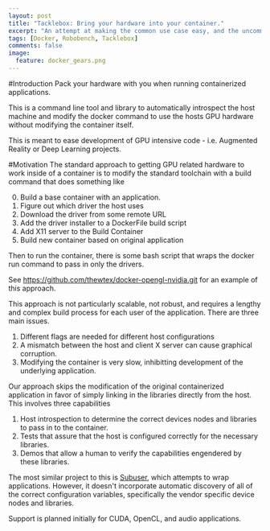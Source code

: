 ```yaml
---
layout: post
title: "Tacklebox: Bring your hardware into your container."
excerpt: "An attempt at making the common use case easy, and the uncommon possible"
tags: [Docker, Robobench, Tacklebox]
comments: false
image:
  feature: docker_gears.png
---
```


#Introduction
Pack your hardware with you when running containerized applications. 

This is a command line tool and library to automatically introspect the host machine and modify the docker command to use the hosts GPU hardware without modifying the container itself. 

This is meant to ease development of GPU intensive code - i.e. Augmented Reality or Deep Learning projects.

#Motivation
The standard approach to getting GPU related hardware to work inside of a container is to modify the standard toolchain with a build command that does something like

0. Build a base container with an application.
1. Figure out which driver the host uses
2. Download the driver from some remote URL
3. Add the driver installer to a DockerFile build script
4. Add X11 server to the Build Container
5. Build new container based on original application


Then to run the container, there is some bash script that wraps the docker run command to pass in only the drivers.

See https://github.com/thewtex/docker-opengl-nvidia.git for an example of this approach.


This approach is not particularly scalable, not robust, and requires a lengthy and complex build process for each user of the application. There are three main issues.
1. Different flags are needed for different host configurations
2. A mismatch between the host and client X server can cause graphical corruption.
3. Modifying the container is very slow, inhibitting development of the underlying application.



Our approach skips the modification of the original containerized application in favor of simply linking in the libraries directly from the host. This involves three capabilities


1. Host introspection to determine the correct devices nodes and libraries to pass in to the container.
2. Tests that assure that the host is configured correctly for the necessary libraries.
3. Demos that allow a human to verify the capabilities engendered by these libraries.

The most similar project to this is [Subuser](http://subuser.org/), which attempts to wrap applications. However, it doesn't incorporate automatic discovery of all of the correct configuration variables, specifically the vendor specific device nodes and libraries.





Support is planned initially for CUDA, OpenCL, and audio applications.